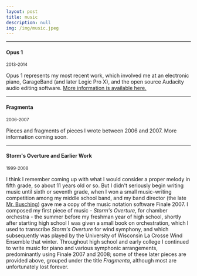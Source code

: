 ```yaml
---
layout: post
title: music
description: null
img: /img/music.jpeg
---
```


***
<sub></sub>
<h4>Opus 1</h4>
<sup>2013-2014</sup>  
<p>Opus 1 represents my most recent work, which involved me at an electronic piano, GarageBand (and later Logic Pro X), and the open source Audacity audio editing software. <a href="http://jared-desjardins.github.io/music/opus1">More information is available here.</a></p>

***
<sub></sub>
<h4>Fragmenta</h4>
<sup>2006-2007</sup>  
<p>Pieces and fragments of pieces I wrote between 2006 and 2007. More information coming soon.</p>

***
<sub></sub>
<h4>Storm's Overture and Earlier Work</h4>
<sup>1999-2008</sup>  
<p>I think I remember coming up with what I would consider a proper melody in fifth grade, so about 11 years old or so. But I didn't seriously begin writing music until sixth or seventh grade, when I won a small music-writing competition among my middle school band, and my band director (the late <a href="http://lacrossetribune.com/jacksoncochronicle/lifestyles/larry-busching-reflects-on-the-magic-at-melrose-mindoro/article_b7a1e05c-a55f-589b-8fbb-ea2befda2b30.html">Mr. Busching</a>) gave me a copy of the music notation software Finale 2007. I composed my first piece of music - <i>Storm's Overture</i>, for chamber orchestra - the summer before my freshman year of high school, shortly after starting high school I was given a small book on orchestration, which I used to transcribe <i>Storm's Overture</i> for wind symphony, and which subsequently was played by the University of Wisconsin La Crosse Wind Ensemble that winter. Throughout high school and early college I continued to write music for piano and various symphonic arrangements, predominantly using Finale 2007 and 2008; some of these later pieces are provided above, grouped under the title <i>Fragmenta</i>, although most are unfortunately lost forever.</p>
